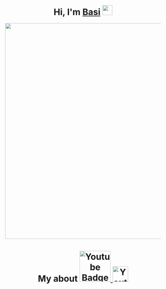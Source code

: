 <h1 align="center">Hi, I'm <a href="https://github.com/DevBasi" target="_blank">Basi</a> 
<img src="https://github.com/blackcater/blackcater/raw/main/images/Hi.gif" height="32"/></h1>

<div id="header" align="center">
  <img src="https://i.pinimg.com/736x/58/fb/fa/58fbfa767d19f19b7bf46aaf90d7b140.jpg" width="700"/>
</div>

<h1 align="center">My about 

  <a href="your-telegram-URL">
    <img src="https://img.shields.io/badge/Telegram-2CA5E0?logo=telegram&logoColor=white " alt="Youtube Badge" width="100"/>
  </a>


      
  <a href="your-telegram-URL">
    <img src="https://img.shields.io/badge/Discord-%235865F2.svg" alt="Youtube Badge" width="50"/>
  </a>
  
